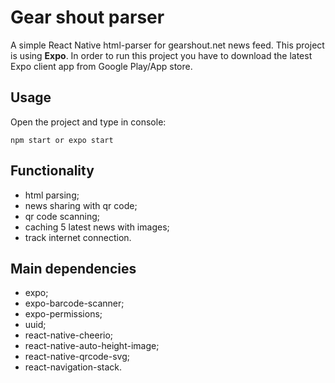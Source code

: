 # Gear shout parser
A simple React Native html-parser for gearshout.net news feed. 
This project is using **Expo**. In order to run this project you have to download the latest Expo client app from Google Play/App store.

## Usage
Open the project and type in console:

`
npm start or expo start
`

## Functionality
- html parsing;
- news sharing with qr code;
- qr code scanning;
- caching 5 latest news with images;
- track internet connection.

## Main dependencies
- expo;
- expo-barcode-scanner;
- expo-permissions;
- uuid;
- react-native-cheerio;
- react-native-auto-height-image;
- react-native-qrcode-svg;
- react-navigation-stack.
